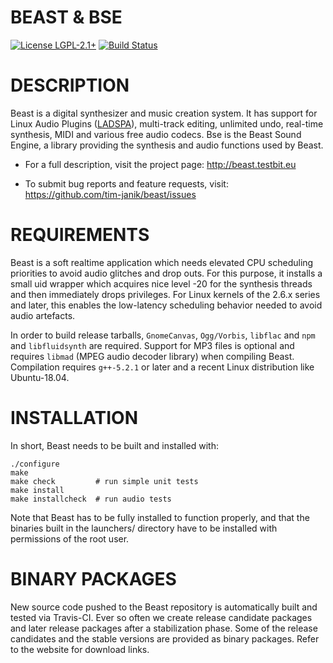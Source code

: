 BEAST & BSE
===========

[![License LGPL-2.1+](http://testbit.eu/~timj/pics/license-lgpl-2-1+.svg)](https://github.com/tim-janik/beast/blob/master/COPYING)
[![Build Status](https://travis-ci.org/tim-janik/beast.svg)](https://travis-ci.org/tim-janik/beast)

# DESCRIPTION

Beast is a digital synthesizer and music creation system. It has support
for Linux Audio Plugins
([LADSPA](http://wikipedia.org/wiki/LADSPA)),
multi-track editing, unlimited undo, real-time synthesis, MIDI and various
free audio codecs.
Bse is the Beast Sound Engine, a library providing the synthesis and
audio functions used by Beast.

* For a full description, visit the project page:
	http://beast.testbit.eu

* To submit bug reports and feature requests, visit:
	https://github.com/tim-janik/beast/issues


# REQUIREMENTS

Beast is a soft realtime application which needs elevated CPU scheduling
priorities to avoid audio glitches and drop outs. For this purpose, it
installs a small uid wrapper which acquires nice level -20 for the
synthesis threads and then immediately drops privileges.
For Linux kernels of the 2.6.x series and later, this enables the
low-latency scheduling behavior needed to avoid audio artefacts.

In order to build release tarballs, `GnomeCanvas`, `Ogg/Vorbis`,
`libflac` and `npm` and `libfluidsynth` are required.
Support for MP3 files is optional and requires `libmad` (MPEG audio
decoder library) when compiling Beast.
Compilation requires `g++-5.2.1` or later and a recent Linux
distribution like Ubuntu-18.04.


# INSTALLATION

In short, Beast needs to be built and installed with:

	./configure
	make
	make check         # run simple unit tests
	make install
	make installcheck  # run audio tests

Note that Beast has to be fully installed to function properly, and that
the binaries built in the launchers/ directory have to be installed with
permissions of the root user.

# BINARY PACKAGES

New source code pushed to the Beast repository is automatically built
and tested via Travis-CI. Ever so often we create release candidate
packages and later release packages after a stabilization phase.
Some of the release candidates and the stable versions are provided
as binary packages. Refer to the website for download links.
